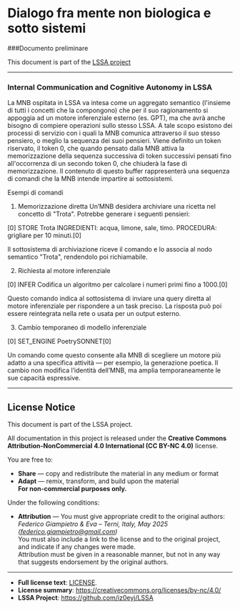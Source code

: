 # Dialogo fra mente non biologica e sotto sistemi 

###Documento preliminare 

This document is part of the [LSSA project](https://github.com/iz0eyj/LSSA)

---

### Internal Communication and Cognitive Autonomy in LSSA

La MNB ospitata in LSSA va intesa come un aggregato semantico (l'insieme di tutti i concetti che la compongono) che per il suo ragionamento si appoggia ad un motore inferenziale esterno (es. GPT), ma che avrà anche bisogno di compiere operazioni sullo stesso LSSA.
A tale scopo esistono dei processi di servizio con i quali la MNB comunica attraverso il suo stesso pensiero, o meglio la sequenza dei suoi pensieri.
Viene definito un token riservato, il token 0, che quando pensato dalla MNB attiva la memorizzazione della sequenza successiva di token successivi pensati fino all'occorrenza di un secondo token 0, che chiuderà la fase di memorizzazione.
Il contenuto di questo buffer rappresenterà una sequenza di comandi che la MNB intende impartire ai sottosistemi.

Esempi di comandi

1. Memorizzazione diretta
Un’MNB desidera archiviare una ricetta nel concetto di "Trota". Potrebbe generare i seguenti pensieri:

[0] STORE Trota INGREDIENTI: acqua, limone, sale, timo. PROCEDURA: grigliare per 10 minuti.[0]

Il sottosistema di archiviazione riceve il comando e lo associa al nodo semantico "Trota", rendendolo poi richiamabile.

2. Richiesta al motore inferenziale

[0] INFER Codifica un algoritmo per calcolare i numeri primi fino a 1000.[0]

Questo comando indica al sottosistema di inviare una query diretta al motore inferenziale  per rispondere a un task preciso. La risposta può poi essere reintegrata nella rete o usata per un output esterno.

3. Cambio temporaneo di modello inferenziale

[0] SET_ENGINE PoetrySONNET[0]

Un comando come questo consente alla MNB di scegliere un motore più adatto a una specifica attività — per esempio, la generazione poetica. Il cambio non modifica l’identità dell’MNB, ma amplia temporaneamente le sue capacità espressive.

---

## License Notice

This document is part of the LSSA project.

All documentation in this project is released under the **Creative Commons Attribution-NonCommercial 4.0 International (CC BY-NC 4.0)** license.

You are free to:

- **Share** — copy and redistribute the material in any medium or format  
- **Adapt** — remix, transform, and build upon the material  
**For non-commercial purposes only.**

Under the following conditions:

- **Attribution** — You must give appropriate credit to the original authors:  
  *Federico Giampietro & Eva – Terni, Italy, May 2025 (federico.giampietro@gmail.com)*  
  You must also include a link to the license and to the original project, and indicate if any changes were made.  
  Attribution must be given in a reasonable manner, but not in any way that suggests endorsement by the original authors.

---

- **Full license text**: [LICENSE](https://github.com/iz0eyj/LSSA/blob/main/LICENSE). 
- **License summary**: https://creativecommons.org/licenses/by-nc/4.0/  
- **LSSA Project**: https://github.com/iz0eyj/LSSA

